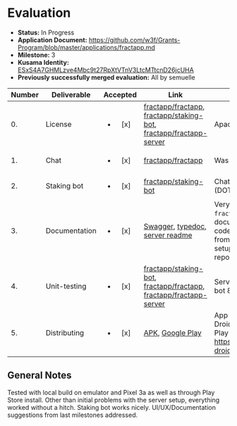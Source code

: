 # Evaluation

- **Status:** In Progress
- **Application Document:**  https://github.com/w3f/Grants-Program/blob/master/applications/fractapp.md
- **Milestone:** 3
- **Kusama Identity:** [ESxS4A7GHMLzve4Mbc9t27RpXtVTnV3LtcMTtcnD26jcUHA](https://polkascan.io/pre/kusama/account/ESxS4A7GHMLzve4Mbc9t27RpXtVTnV3LtcMTtcnD26jcUHA)
- **Previously successfully merged evaluation:** All by semuelle

| Number | Deliverable | Accepted | Link | Evaluation Notes |
| ------ | ----------- | :------: | ---- |----------------- |
| 0. | License | <ul><li>[x] </li></ul> | [fractapp/fractapp](https://github.com/fractapp/fractapp/blob/65d567b00934357031a45eff7099a5f6bb45721f/LICENSE), [fractapp/staking-bot](https://github.com/fractapp/staking-bot/blob/b667c9bb285ce643352a0118a67de0c7b889695d/LICENSE), [fractapp/fractapp-server](https://github.com/fractapp/fractapp-server/blob/06d727f510648105f39667247f79070e971b1e29/LICENSE) | Apache License 2.0 |
| 1. | Chat | <ul><li>[x] </li></ul> | [fractapp/fractapp](https://github.com/fractapp/fractapp/blob/65d567b00934357031a45eff7099a5f6bb45721f/src/screens/Chat.tsx#L53) | Was already delivered with [M2](https://github.com/w3f/Grant-Milestone-Delivery/pull/117) |  
| 2. | Staking bot | <ul><li>[x] </li></ul> | [fractapp/staking-bot](https://github.com/fractapp/staking-bot/tree/b667c9bb285ce643352a0118a67de0c7b889695d) | Chat bot guiding through staking (DOT & KSM) process. |  
| 3. | Documentation | <ul><li>[x] </li></ul> | [Swagger](https://api.fractapp.com/swagger/index.html), [typedoc](https://github.com/fractapp/fractapp/tree/65d567b00934357031a45eff7099a5f6bb45721f/docs), [server readme](https://github.com/fractapp/fractapp-server/blob/06d727f510648105f39667247f79070e971b1e29/README.md) | Very little inline documentation in `fractapp-server`, but API documentation using Swagger, code documentation generated from TypeDoc and READMEs with setup instructions in all repositories. |
| 4. | Unit-testing | <ul><li>[x] </li></ul> | [fractapp/staking-bot](https://github.com/fractapp/staking-bot/tree/b667c9bb285ce643352a0118a67de0c7b889695d/__tests__), [fractapp/fractapp](https://github.com/fractapp/fractapp/tree/65d567b00934357031a45eff7099a5f6bb45721f/__tests__), [fractapp/fractapp-server](https://github.com/fractapp/fractapp-server/blob/2ed4f99e885777c3ce42f0236434119176df78a6/Makefile#L8-L13) | Server: 75.5%, app: 80%, staking-bot 85% |
| 5. | Distributing | <ul><li>[x] </li></ul> | [APK](https://github.com/fractapp/fractapp/releases/tag/v1.1.0), [Google Play](https://play.google.com/store/apps/details?id=com.fractapp) | App cannot be published on F-Droid as F-Droid forbids use of Play services and firebase: https://f-droid.org/en/docs/Inclusion_Policy/ |


## General Notes

Tested with local build on emulator and Pixel 3a as well as through Play Store install. Other than initial problems with the server setup, everything worked without a hitch. Staking bot works nicely. UI/UX/Documentation suggestions from last milestones addressed.
